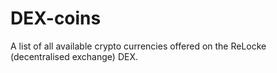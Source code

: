 # DEX-coins
A list of all available crypto currencies offered on the ReLocke (decentralised exchange) DEX.
